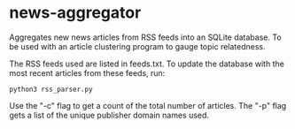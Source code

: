 # news-aggregator
Aggregates new news articles from RSS feeds into an SQLite database.
To be used with an article clustering program to gauge topic relatedness.

The RSS feeds used are listed in feeds.txt.
To update the database with the most recent articles from these feeds, run:

```
python3 rss_parser.py
```

Use the "-c" flag to get a count of the total number of articles. The "-p" flag gets a list of the unique publisher domain names used.
